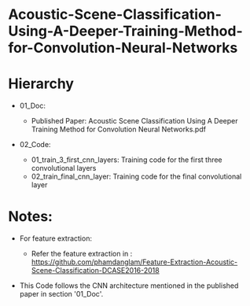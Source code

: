 # Acoustic-Scene-Classification-Using-A-Deeper-Training-Method-for-Convolution-Neural-Networks

# Hierarchy
- 01_Doc: 
    + Published Paper: Acoustic Scene Classification Using A Deeper Training Method for Convolution Neural Networks.pdf
    
- 02_Code:
    + 01_train_3_first_cnn_layers: Training code for the first three convolutional layers
    + 02_train_final_cnn_layer: Training code for the final convolutional layer
    
    
# Notes:
- For feature extraction:
  + Refer the feature extraction in : https://github.com/phamdanglam/Feature-Extraction-Acoustic-Scene-Classification-DCASE2016-2018    

- This Code follows the CNN architecture mentioned in the published paper in section '01_Doc'.

